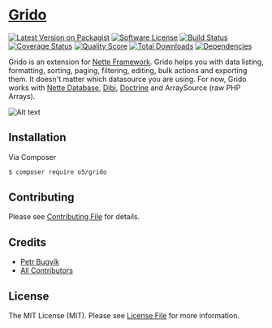 [Grido](http://o5.github.io/grido-examples/)
=============

[![Latest Version on Packagist][ico-version]][link-packagist]
[![Software License][ico-license]](LICENSE.md)
[![Build Status][ico-travis]][link-travis]
[![Coverage Status][ico-scrutinizer]][link-scrutinizer]
[![Quality Score][ico-code-quality]][link-code-quality]
[![Total Downloads][ico-downloads]][link-downloads]
[![Dependencies][ico-dependencies]][link-dependencies]

Grido is an extension for [Nette Framework](http://nette.org/). Grido helps you with data listing, formatting, sorting, paging, filtering, editing, bulk actions and exporting them.
It doesn't matter which datasource you are using. For now, Grido works with [Nette Database](https://github.com/nette/database), [Dibi](https://github.com/dg/dibi), [Doctrine](https://github.com/doctrine/doctrine2) and ArraySource (raw PHP Arrays).

![Alt text](http://img.bugyik.cz/Grido.png "Sample")

## Installation

Via Composer

``` bash
$ composer require o5/grido
```

## Contributing

Please see [Contributing File](CONTRIBUTING.md) for details.


## Credits

- [Petr Bugyík][link-author]
- [All Contributors][link-contributors]

## License

The MIT License (MIT). Please see [License File](LICENSE.md) for more information.

[ico-version]: https://img.shields.io/packagist/v/o5/grido.svg?style=flat-square
[ico-license]: https://img.shields.io/badge/license-MIT-brightgreen.svg?style=flat-square
[ico-travis]: https://img.shields.io/travis/o5/grido/master.svg?style=flat-square
[ico-scrutinizer]: https://img.shields.io/scrutinizer/coverage/g/o5/grido.svg?style=flat-square
[ico-code-quality]: https://img.shields.io/scrutinizer/g/o5/grido.svg?style=flat-square
[ico-downloads]: https://img.shields.io/packagist/dt/o5/grido.svg?style=flat-square
[ico-dependencies]: https://www.versioneye.com/php/o5:grido/badge.svg?style=flat

[link-packagist]: https://packagist.org/packages/o5/grido
[link-travis]: https://travis-ci.org/o5/grido
[link-scrutinizer]: https://scrutinizer-ci.com/g/o5/grido/code-structure
[link-code-quality]: https://scrutinizer-ci.com/g/o5/grido
[link-downloads]: https://packagist.org/packages/o5/grido
[link-author]: https://github.com/o5
[link-contributors]: ../../contributors
[link-dependencies]: https://www.versioneye.com/php/o5:grido
